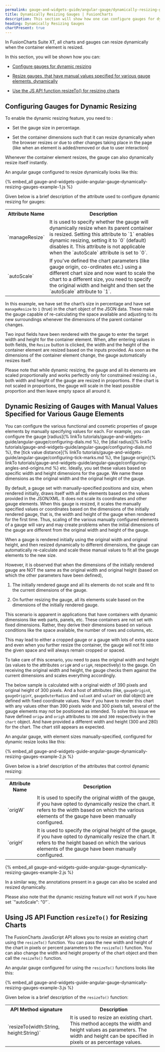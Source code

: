 ```yaml
---
permalink: gauge-and-widgets-guide/angular-gauge/dynamically-resizing-gauges.html
title: Dynamically Resizing Gauges | FusionCharts
description: This section will show how one can configure gauges for dynamic resizing or use the JS API function to resize the charts.
heading: Dynamically Resizing Gauges
chartPresent: true
---
```

<style>
  #chart-container-1 {
    width:400px;
    height:350px;
  }
</style>
In FusionCharts Suite XT, all charts and gauges can resize dynamically when the container element is resized.

In this section, you will be shown how you can:

* <a href="{{ site.baseurl }}gauge-and-widgets-guide/angular-gauge/dynamically-resizing-gauges.html#configuring-gauges-for-dynamic-resizing">Configure gauges for dynamic resizing</a>

* <a href="{{ site.baseurl }}gauge-and-widgets-guide/angular-gauge/dynamically-resizing-gauges.html#dynamic-resizing-of-gauges-with-manual-values-specified-for-various-gauge-elements">Resize gauges, that have manual values specified for various gauge elements, dynamically</a>

* <a href="{{ site.baseurl }}gauge-and-widgets-guide/angular-gauge/dynamically-resizing-gauges.html#using-js-api-function-resizeto-for-resizing-charts">Use the JS API function resizeTo() for resizing charts</a>

## Configuring Gauges for Dynamic Resizing

To enable the dynamic resizing feature, you need to :

* Set the gauge size in percentage.

* Set the container dimensions such that it can resize dynamically when the browser resizes or due to other changes taking place in the page (like when an element is added/removed or due to user interaction)

Whenever the container element resizes, the gauge can also dynamically resize itself instantly.

An angular gauge configured to resize dynamically looks like this:

{% embed_all gauge-and-widgets-guide-angular-gauge-dynamically-resizing-gauges-example-1.js %}

Given below is a brief description of the attribute used to configure dynamic resizing for gauges:

<table>
  <tr>
    <th>Attribute Name</th>
    <th>Description</th>
  </tr>
  <tr>
    <td>`manageResize`</td>
    <td>It is used to specify whether the gauge will dynamically resize when its parent container is resized. Setting this attribute to `1` enables dynamic resizing, setting it to `0` (default) disables it. This attribute is not applicable when the `autoScale` attribute is set to `0`.</td>
  </tr>
  <tr>
    <td>`autoScale`</td>
    <td>If you've defined the chart parameters (like gauge origin, co-ordinates etc.) using a different chart size and now want to scale the chart to a different size, you need to specify the original width and height and then set the `autoScale` attribute to `1`. </td>
  </tr>
</table>


In this example, we have set the chart’s size in percentage and have set `manageResize` to `1` (true) in the chart object of the JSON data. These make the gauge capable of re-calculating the space available and adjusting to its new surroundings whenever the dimensions of the parent container changes.

Two input fields have been rendered with the gauge to enter the target width and height for the container element. When, after entering values in both fields, the `Resize` button is clicked, the width and the height of the container element are resized based on the inputs provided. As soon as the dimensions of the container element change, the gauge automatically resizes itself.

<p class="text-info">Please note that while dynamic resizing, the gauge and all its elements are scaled proportionally and works perfectly only for constrained resizing i.e., both width and height of the gauge are resized in proportions. If the chart is not scaled in proportions, the gauge will scale in the least possible proportion and then leave empty space all around it.</p>

## Dynamic Resizing of Gauges with Manual Values Specified for Various Gauge Elements

You can configure the various functional and cosmetic properties of gauge elements by manually specifying values for each. For example, you can configure the gauge [radius]{% linkTo tutorials/gauge-and-widgets-guide/angular-gauge/configuring-dials.md %}, the [dial radius]{% linkTo tutorials/gauge-and-widgets-guide/angular-gauge/configuring-dials.md %}, the [tick value distance]{% linkTo tutorials/gauge-and-widgets-guide/angular-gauge/configuring-tick-marks.md %}, the [gauge origin]{% linkTo tutorials/gauge-and-widgets-guide/angular-gauge/configuring-angles-and-origins.md %} etc. Ideally, you set these values based on specific width and height dimensions for the gauge. We name these dimensions as the original width and the original height of the gauge.

By default, a gauge set with manually-specified positions and size, when rendered initially, draws itself with all the elements based on the values provided in the JSON/XML. It does not scale its coordinates and other gauge elements. When this gauge is resized, it scales the manually specified values or coordinates based on the dimensions of the initially rendered gauge, that is, the width and height of the gauge when rendered for the first time. Thus, scaling of the various manually configured elements of a gauge will vary and may create problems when the initial dimensions of the gauge are different from the original width and height of the gauge.

When a gauge is rendered initially using the original width and original height, and then resized dynamically to different dimensions, the gauge can automatically re-calculate and scale these manual values to fit all the gauge elements to the new size.

However, it is observed that when the dimensions of the initially rendered gauge are NOT the same as the original width and original height (based on which the other parameters have been defined),

1. The initially rendered gauge and all its elements do not scale and fit to the current dimensions of the gauge.

2. On further resizing the gauge, all its elements scale based on the dimensions of the initially rendered gauge.

<p class="text-info">This scenario is apparent in applications that have containers with dynamic dimensions like web parts, panels, etc. These containers are not set with fixed dimensions. Rather, they derive their dimensions based on various conditions like the space available, the number of rows and columns, etc.</p>

This may lead to either a cropped gauge or a gauge with lots of extra space and even when you further resize the container, the gauge will not fit into the given space and will always remain cropped or spaced.

To take care of this scenario, you need to pass the original width and height (as values to the attributes `origW` and `origH`, respectively) to the gauge. On receiving the original width and height, the gauge checks them against the current dimensions and scales everything accordingly.

The below sample is calculated with a original width of 390 pixels and original height of 300 pixels. And a host of attributes (like, `gaugeOriginX`, `gaugeOriginY`, `gaugeOuterRadius` and `valueX` and `valueY` on dial object) are defined with fixed coordinate values. Now if you have to render this chart with any values other than 390 pixels wide  and 300 pixels tall, several of the gauge elements may not be positioned as intended. To solve this issue we have defined `origw` and `origh` attributes to `390` and `300` respectively in the `chart` object. And have provided a different width and height (300 and 280) for the chart. The chart still appears as expected.

An angular gauge, with element sizes manually-specified, configured for dynamic resize looks like this:

{% embed_all gauge-and-widgets-guide-angular-gauge-dynamically-resizing-gauges-example-2.js %}

Given below is a brief description of the attributes that control dynamic resizing:

<table>
  <tr>
    <th>Attribute Name</th>
    <th>Description</th>
  </tr>
  <tr>
    <td>`origW`</td>
    <td>It is used to specify the original width of the gauge, if you have opted to dynamically resize the chart. It refers to the width based on which the various elements of the gauge have been manually configured.</td>
  </tr>
  <tr>
    <td>`origH`</td>
    <td>It is used to specify the original height of the gauge, if you have opted to dynamically resize the chart. It refers to the height based on which the various elements of the gauge have been manually configured.</td>
  </tr>
</table>




{% embed_all gauge-and-widgets-guide-angular-gauge-dynamically-resizing-gauges-example-2.js %}

In a similar way, the annotations present in a gauge can also be scaled and resized dynamically.

<p class="text-warning">Please also note that the dynamic resizing feature will not work if you have set `"autoScale": "0"`.</p>

## Using JS API Function `resizeTo()` for Resizing Charts

The FusionCharts JavaScript API allows you to resize an existing chart using the `resizeTo()` function. You can pass the new width and height of the chart in pixels or percent parameters to the `resizeTo()` function. You can also change the width and height property of the chart object and then call the `resizeTo()` function.

An angular gauge configured for using the `resizeTo()` functions looks like this:

{% embed_all gauge-and-widgets-guide-angular-gauge-dynamically-resizing-gauges-example-3.js %}

Given below is a brief description of the `resizeTo()` function:

<table>
  <tr>
    <th>API Method signature</th>
    <th>Description</th>
  </tr>
  <tr>
    <td>`resizeTo(width:String, height:String)`</td>
    <td>It is used to resize an existing chart. This method accepts the width and height values as parameters. The width and height can be specified in pixels or as percentage values. </td>
  </tr>
</table>

<pre style="display:none">
<!-- HACK: Apply css to chart container before chart rendering logic is prepared.
     Cannot be done through any chart events.
-->
<script pagespeed_no_defer="" type="text/javascript">
var divs = document.getElementsByTagName("div");
for (var i = 0; i < divs.length; i++) {
    var divid = divs[i].id;
    if (divid.indexOf('chartContainersources_xt_docs_tag_data') != -1) {
        $("#" + divid.toString()).css({
            "width": "450px",
            "height": "300px"
        });
        break;
    }
}
</script>
</pre>

